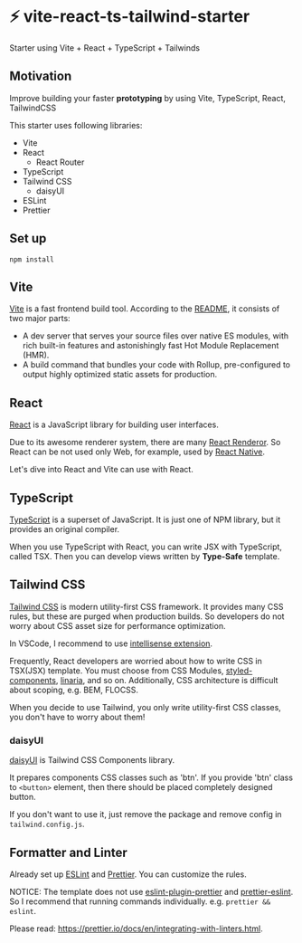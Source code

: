 # ⚡ vite-react-ts-tailwind-starter

Starter using Vite + React + TypeScript + Tailwinds

## Motivation

Improve building your faster **prototyping** by using Vite, TypeScript, React, TailwindCSS

This starter uses following libraries:

- Vite
- React
  - React Router
- TypeScript
- Tailwind CSS
  - daisyUI
- ESLint
- Prettier

## Set up

```shell
npm install
```


## Vite

[Vite](https://github.com/vitejs/vite) is a fast frontend build tool. According to the [README](https://github.com/vitejs/vite/blob/main/README.md), it consists of two major parts:

- A dev server that serves your source files over native ES modules, with rich built-in features and astonishingly fast Hot Module Replacement (HMR).
- A build command that bundles your code with Rollup, pre-configured to output highly optimized static assets for production.

## React

[React](https://github.com/facebook/react) is a JavaScript library for building user interfaces.

Due to its awesome renderer system, there are many [React Renderor](https://github.com/chentsulin/awesome-react-renderer). So React can be not used only Web, for example, used by [React Native](https://reactnative.dev/).

Let's dive into React and Vite can use with React.

## TypeScript

[TypeScript](https://github.com/microsoft/TypeScript) is a superset of JavaScript. It is just one of NPM library, but it provides an original compiler.

When you use TypeScript with React, you can write JSX with TypeScript, called TSX. Then you can develop views written by  **Type-Safe** template.

## Tailwind CSS

[Tailwind CSS](https://tailwindcss.com/) is modern utility-first CSS framework. It provides many CSS rules, but these are purged when production builds. So developers do not worry about CSS asset size for performance optimization.

In VSCode, I recommend to use [intellisense extension](https://tailwindcss.com/docs/intellisense).

Frequently, React developers are worried about how to write CSS in TSX(JSX) template. You must choose from CSS Modules, [styled-components](https://styled-components.com/), [linaria](https://github.com/callstack/linaria), and so on.
Additionally, CSS architecture is difficult about scoping, e.g. BEM, FLOCSS.

When you decide to use Tailwind, you only write utility-first CSS classes, you don't have to worry about them!

### daisyUI

[daisyUI](https://daisyui.com/) is Tailwind CSS Components library.

It prepares components CSS classes such as 'btn'. If you provide 'btn' class to `<button>` element, then there should be placed completely designed button.

If you don't want to use it, just remove the package and remove config in `tailwind.config.js`.


## Formatter and Linter

Already set up [ESLint](https://eslint.org/) and [Prettier](https://prettier.io/). You can customize the rules.

NOTICE: The template does not use [eslint-plugin-prettier](https://github.com/prettier/eslint-plugin-prettier) and [prettier-eslint](https://github.com/prettier/prettier-eslint). So I recommend that running commands individually. e.g. `prettier && eslint`.

Please read: https://prettier.io/docs/en/integrating-with-linters.html.

